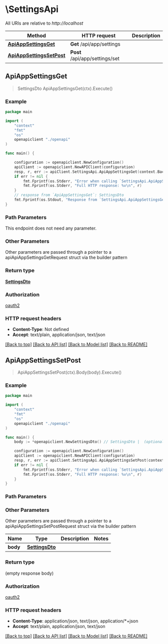 # \SettingsApi

All URIs are relative to *http://localhost*

Method | HTTP request | Description
------------- | ------------- | -------------
[**ApiAppSettingsGet**](SettingsApi.md#ApiAppSettingsGet) | **Get** /api/app/settings | 
[**ApiAppSettingsSetPost**](SettingsApi.md#ApiAppSettingsSetPost) | **Post** /api/app/settings/set | 



## ApiAppSettingsGet

> SettingsDto ApiAppSettingsGet(ctx).Execute()



### Example

```go
package main

import (
    "context"
    "fmt"
    "os"
    openapiclient "./openapi"
)

func main() {

    configuration := openapiclient.NewConfiguration()
    apiClient := openapiclient.NewAPIClient(configuration)
    resp, r, err := apiClient.SettingsApi.ApiAppSettingsGet(context.Background()).Execute()
    if err != nil {
        fmt.Fprintf(os.Stderr, "Error when calling `SettingsApi.ApiAppSettingsGet``: %v\n", err)
        fmt.Fprintf(os.Stderr, "Full HTTP response: %v\n", r)
    }
    // response from `ApiAppSettingsGet`: SettingsDto
    fmt.Fprintf(os.Stdout, "Response from `SettingsApi.ApiAppSettingsGet`: %v\n", resp)
}
```

### Path Parameters

This endpoint does not need any parameter.

### Other Parameters

Other parameters are passed through a pointer to a apiApiAppSettingsGetRequest struct via the builder pattern


### Return type

[**SettingsDto**](SettingsDto.md)

### Authorization

[oauth2](../README.md#oauth2)

### HTTP request headers

- **Content-Type**: Not defined
- **Accept**: text/plain, application/json, text/json

[[Back to top]](#) [[Back to API list]](../README.md#documentation-for-api-endpoints)
[[Back to Model list]](../README.md#documentation-for-models)
[[Back to README]](../README.md)


## ApiAppSettingsSetPost

> ApiAppSettingsSetPost(ctx).Body(body).Execute()



### Example

```go
package main

import (
    "context"
    "fmt"
    "os"
    openapiclient "./openapi"
)

func main() {
    body := *openapiclient.NewSettingsDto() // SettingsDto |  (optional)

    configuration := openapiclient.NewConfiguration()
    apiClient := openapiclient.NewAPIClient(configuration)
    resp, r, err := apiClient.SettingsApi.ApiAppSettingsSetPost(context.Background()).Body(body).Execute()
    if err != nil {
        fmt.Fprintf(os.Stderr, "Error when calling `SettingsApi.ApiAppSettingsSetPost``: %v\n", err)
        fmt.Fprintf(os.Stderr, "Full HTTP response: %v\n", r)
    }
}
```

### Path Parameters



### Other Parameters

Other parameters are passed through a pointer to a apiApiAppSettingsSetPostRequest struct via the builder pattern


Name | Type | Description  | Notes
------------- | ------------- | ------------- | -------------
 **body** | [**SettingsDto**](SettingsDto.md) |  | 

### Return type

 (empty response body)

### Authorization

[oauth2](../README.md#oauth2)

### HTTP request headers

- **Content-Type**: application/json, text/json, application/*+json
- **Accept**: text/plain, application/json, text/json

[[Back to top]](#) [[Back to API list]](../README.md#documentation-for-api-endpoints)
[[Back to Model list]](../README.md#documentation-for-models)
[[Back to README]](../README.md)

